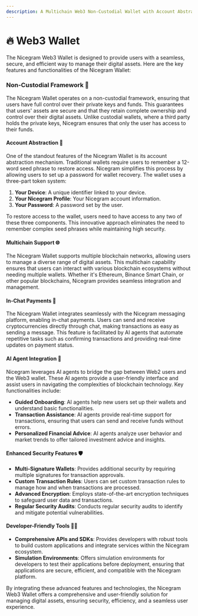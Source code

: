 ```yaml
---
description: A Multichain Web3 Non-Custodial Wallet with Account Abstraction
---
```


# 🔥 Web3 Wallet

The Nicegram Web3 Wallet is designed to provide users with a seamless, secure, and efficient way to manage their digital assets. Here are the key features and functionalities of the Nicegram Wallet:

### **Non-Custodial Framework 🔐**

The Nicegram Wallet operates on a non-custodial framework, ensuring that users have full control over their private keys and funds. This guarantees that users' assets are secure and that they retain complete ownership and control over their digital assets. Unlike custodial wallets, where a third party holds the private keys, Nicegram ensures that only the user has access to their funds.

#### **Account Abstraction 🔑**

One of the standout features of the Nicegram Wallet is its account abstraction mechanism. Traditional wallets require users to remember a 12-word seed phrase to restore access. Nicegram simplifies this process by allowing users to set up a password for wallet recovery. The wallet uses a three-part token system:

1. **Your Device**: A unique identifier linked to your device.
2. **Your Nicegram Profile**: Your Nicegram account information.
3. **Your Password**: A password set by the user.

To restore access to the wallet, users need to have access to any two of these three components. This innovative approach eliminates the need to remember complex seed phrases while maintaining high security.

#### **Multichain Support 🌐**

The Nicegram Wallet supports multiple blockchain networks, allowing users to manage a diverse range of digital assets. This multichain capability ensures that users can interact with various blockchain ecosystems without needing multiple wallets. Whether it's Ethereum, Binance Smart Chain, or other popular blockchains, Nicegram provides seamless integration and management.

#### **In-Chat Payments 💬**

The Nicegram Wallet integrates seamlessly with the Nicegram messaging platform, enabling in-chat payments. Users can send and receive cryptocurrencies directly through chat, making transactions as easy as sending a message. This feature is facilitated by AI agents that automate repetitive tasks such as confirming transactions and providing real-time updates on payment status.

#### **AI Agent Integration 🤖**

Nicegram leverages AI agents to bridge the gap between Web2 users and the Web3 wallet. These AI agents provide a user-friendly interface and assist users in navigating the complexities of blockchain technology. Key functionalities include:

* **Guided Onboarding**: AI agents help new users set up their wallets and understand basic functionalities.
* **Transaction Assistance**: AI agents provide real-time support for transactions, ensuring that users can send and receive funds without errors.
* **Personalized Financial Advice**: AI agents analyze user behavior and market trends to offer tailored investment advice and insights.

#### **Enhanced Security Features 🛡️**

* **Multi-Signature Wallets**: Provides additional security by requiring multiple signatures for transaction approvals.
* **Custom Transaction Rules**: Users can set custom transaction rules to manage how and when transactions are processed.
* **Advanced Encryption**: Employs state-of-the-art encryption techniques to safeguard user data and transactions.
* **Regular Security Audits**: Conducts regular security audits to identify and mitigate potential vulnerabilities.

#### **Developer-Friendly Tools 👨‍💻**

* **Comprehensive APIs and SDKs**: Provides developers with robust tools to build custom applications and integrate services within the Nicegram ecosystem.
* **Simulation Environments**: Offers simulation environments for developers to test their applications before deployment, ensuring that applications are secure, efficient, and compatible with the Nicegram platform.

By integrating these advanced features and technologies, the Nicegram Web3 Wallet offers a comprehensive and user-friendly solution for managing digital assets, ensuring security, efficiency, and a seamless user experience.
